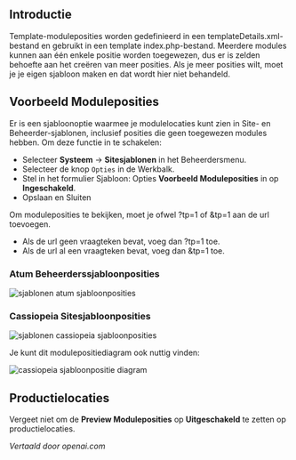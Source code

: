 <!-- Filename: J4.x:Module_Positions / Display title: Moduleposities  -->

## Introductie

Template-moduleposities worden gedefinieerd in een templateDetails.xml-bestand en gebruikt in een template index.php-bestand. Meerdere modules kunnen aan één enkele positie worden toegewezen, dus er is zelden behoefte aan het creëren van meer posities. Als je meer posities wilt, moet je je eigen sjabloon maken en dat wordt hier niet behandeld.

## Voorbeeld Moduleposities

Er is een sjabloonoptie waarmee je modulelocaties kunt zien in Site- en Beheerder-sjablonen, inclusief posities die geen toegewezen modules hebben. Om deze functie in te schakelen:

- Selecteer **Systeem** → **Sitesjablonen** in het Beheerdersmenu.
- Selecteer de knop `Opties` in de Werkbalk.
- Stel in het formulier Sjabloon: Opties **Voorbeeld Moduleposities** in op **Ingeschakeld**.
- Opslaan en Sluiten

Om moduleposities te bekijken, moet je ofwel ?tp=1 of &tp=1 aan de url toevoegen.

- Als de url geen vraagteken bevat, voeg dan ?tp=1 toe.
- Als de url al een vraagteken bevat, voeg dan &tp=1 toe.

### Atum Beheerderssjabloonposities

![sjablonen atum sjabloonposities](../../../en/images/modules/template-positions-templates-page.png)

### Cassiopeia Sitesjabloonposities

![sjablonen cassiopeia sjabloonposities](../../../en/images/modules/template-positions-site-page.png)

Je kunt dit modulepositiediagram ook nuttig vinden:

![cassiopeia sjabloonpositie diagram](../../../en/images/modules/cassiopeia-template-positions.png)

## Productielocaties

Vergeet niet om de **Preview Moduleposities** op **Uitgeschakeld** te zetten op productielocaties.

*Vertaald door openai.com*


